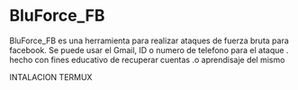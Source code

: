 # BluForce_FB
BluForce_FB es una herramienta para realizar ataques de fuerza bruta para facebook. Se puede usar el Gmail, ID o numero de telefono para el ataque .
hecho con fines educativo de recuperar cuentas .o aprendisaje del mismo 

INTALACION TERMUX
